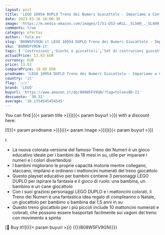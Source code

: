 ```yaml
---
layout: post
title: 'LEGO 10954 DUPLO Treno dei Numeri Giocattolo - Impariamo a Contare  Giochi Educativi con Cane Giocattolo  Idea Regalo per Bambina e Bambino da 1 5 anni'
date: 2023-03-16 18:00:38
image: 'https://m.media-amazon.com/images/I/51-DS3-wRiL._SL500_._SL400_.jpg'
comments: true
category: ofertas
author: 'tole.es'
slug: 'B08W5FV9GN-it LEGO 10954 DUPLO Treno dei Numeri Giocattolo - Impariamo a...'
sku: 'B08W5FV9GN-it'
tags: [ 'Costruzioni','Giochi e giocattoli','Set di costruzioni giocattolo','lego','🇮🇹', ]
actualPrice: 13.93 EUR
currency: EUR
price: 13.93
comparePrice: 19.99 EUR
prodname: 'LEGO 10954 DUPLO Treno dei Numeri Giocattolo - Impariamo a Contare  Giochi Educativi con Cane Giocattolo  Idea Regalo per Bambina e Bambino da 1 5 anni'
country: 'it'
flag: '🇮🇹'
brand: 'LEGO'
buyurl: 'https://www.amazon.it/dp/B08W5FV9GN/?tag=tolees00-21'
descuento: '30.32'
average: '16.1354545454545'
---
```


You can find [{{< param title >}}]({{< param buyurl >}}) with a discount here:

[![{{< param prodname >}}]({{< param image >}})]({{< param buyurl >}})

ℹ️:

- La nuova colorata versione del famoso Treno dei Numeri è un gioco educativo ideale per i bambini da 18 mesi in su, utile per imparare i numeri e i colori divertendosi
- I bambini migliorano le proprie capacità motorie mentre collegano, staccano, impilano e ordinano i mattoncini numerati del treno giocattolo
- Questo playset educativo per bambini contiene 3 personaggi LEGO DUPLO per ispirare la fantasia e il gioco di ruolo: una bambina, un bambino e un cane giocattolo
- Con i suoi graziosi personaggi LEGO DUPLO e i mattoncini colorati, il Treno dei Numeri è una fantastica idea regalo di compleanno o Natale, un giocattolo per bambino o bambina dai 1,5 anni in su
- Questo treno giocattolo per i più piccoli include 10 mattoncini numerati e colorati, che possono essere trasportati facilmente sui vagoni del treno con movimento a spinta

[🛒 Buy it!!]({{< param buyurl >}})
{{<world>}}B08W5FV9GN{{</world>}}

